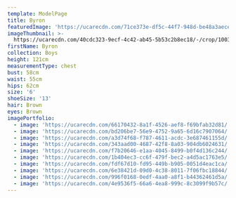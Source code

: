 ```yaml
---
template: ModelPage
title: Byron
featuredImage: 'https://ucarecdn.com/71ce373e-df5c-44f7-948d-be48a3aece66/'
imageThumbnail: >-
  https://ucarecdn.com/40cdc323-9ecf-4c42-ab45-5b53c2b8ec18/-/crop/1003x1384/169,76/-/preview/
firstName: Byron
collection: Boys
height: 121cm
measurementType: chest
bust: 58cm
waist: 55cm
hips: 62cm
size: '6'
shoeSize: '13'
hair: Brown
eyes: Brown
imagePortfolio:
  - image: 'https://ucarecdn.com/66170432-8a1f-4526-aef8-f69bfab32d81/'
  - image: 'https://ucarecdn.com/bd206be7-56e9-4752-9a65-6d16c7907064/'
  - image: 'https://ucarecdn.com/a3d74f68-f787-4611-acdc-3e687461155d/'
  - image: 'https://ucarecdn.com/343aad00-4687-42f8-8a03-904db6024631/'
  - image: 'https://ucarecdn.com/f7b20646-e1aa-4045-8499-b0f4d136c244/'
  - image: 'https://ucarecdn.com/1b404ec3-cc6f-479f-bec2-a4d5ac1763e5/'
  - image: 'https://ucarecdn.com/fdf67d10-fd95-449b-b905-0051d4eac1ca/'
  - image: 'https://ucarecdn.com/6e38421d-09d0-4c38-8011-7f06fbc18844/'
  - image: 'https://ucarecdn.com/996f0168-0edf-4aa0-a8f1-b44362461d5a/'
  - image: 'https://ucarecdn.com/4e9536f5-66a6-4ea8-999c-8c3099f9b57c/'
---
```


